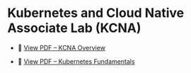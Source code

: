 # Kubernetes and Cloud Native Associate Lab (KCNA)

- 📗 [View PDF – KCNA  Overview ](https://github.com/Waqar-cyberSecurity/Kubernetes-and-Cloud-Native-Associate-Lab-KCNA-/blob/main/00.%20Kubernetes%20Fundamentals%20PDF/3.%20Kubernetes%20and%20Cloud%20Native%20Associate%20(KCNA).pdf)

- 📗 [View PDF – Kubernetes Fundamentals ](https://github.com/Waqar-cyberSecurity/Kubernetes-and-Cloud-Native-Associate-Lab-KCNA-/blob/main/00.%20Kubernetes%20Fundamentals%20PDF/2.%20Kubernetes%20and%20Cloud%20Native%20Associate%20(KCNA).pdf)
  
